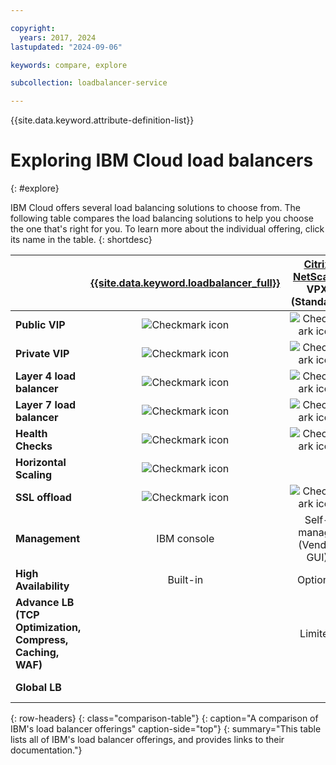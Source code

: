 ```yaml
---

copyright:
  years: 2017, 2024
lastupdated: "2024-09-06"

keywords: compare, explore

subcollection: loadbalancer-service

---
```


{{site.data.keyword.attribute-definition-list}}

# Exploring IBM Cloud load balancers
{: #explore}

IBM Cloud offers several load balancing solutions to choose from. The following table compares the load balancing solutions to help you choose the one that's right for you. To learn more about the individual offering, click its name in the table.
{: shortdesc}


|        | [{{site.data.keyword.loadbalancer_full}}](/docs/loadbalancer-service?topic=loadbalancer-service-getting-started)|  [Citrix NetScaler](/docs/citrix-netscaler-vpx?topic=citrix-netscaler-vpx-getting-started) VPX (Standard)| [Citrix NetScaler](/docs/citrix-netscaler-vpx?topic=citrix-netscaler-vpx-getting-started) VPX (Platinum) |
|------- | :------: | :------: | :------: |
|**Public VIP**|![Checkmark icon](../../icons/checkmark-icon.svg)|![Checkmark icon](../../icons/checkmark-icon.svg)|![Checkmark icon](../../icons/checkmark-icon.svg) |
|**Private VIP**|![Checkmark icon](../../icons/checkmark-icon.svg)|![Checkmark icon](../../icons/checkmark-icon.svg)|![Checkmark icon](../../icons/checkmark-icon.svg) |
|**Layer 4 load balancer**|![Checkmark icon](../../icons/checkmark-icon.svg)|![Checkmark icon](../../icons/checkmark-icon.svg)|![Checkmark icon](../../icons/checkmark-icon.svg) |
|**Layer 7 load balancer**|![Checkmark icon](../../icons/checkmark-icon.svg)|![Checkmark icon](../../icons/checkmark-icon.svg)|![Checkmark icon](../../icons/checkmark-icon.svg) |
|**Health Checks**|![Checkmark icon](../../icons/checkmark-icon.svg)|![Checkmark icon](../../icons/checkmark-icon.svg)|![Checkmark icon](../../icons/checkmark-icon.svg) |
|**Horizontal Scaling**|![Checkmark icon](../../icons/checkmark-icon.svg)| | |
|**SSL offload**|![Checkmark icon](../../icons/checkmark-icon.svg)|![Checkmark icon](../../icons/checkmark-icon.svg)|![Checkmark icon](../../icons/checkmark-icon.svg) |
|**Management**|IBM console|Self-manage (Vendor GUI)|Self-manage (Vendor GUI) |
|**High Availability**|Built-in|Optional|Optional |
|**Advance LB (TCP Optimization, Compress, Caching, WAF)**| |Limited|![Checkmark icon](../../icons/checkmark-icon.svg)|
|**Global LB**| | |![Checkmark icon](../../icons/checkmark-icon.svg) |
{: row-headers}
{: class="comparison-table"}
{: caption="A comparison of IBM's load balancer offerings" caption-side="top"}
{: summary="This table lists all of IBM's load balancer offerings, and provides links to their documentation."}
